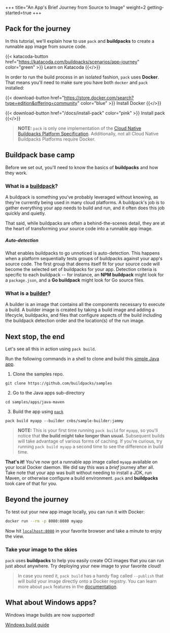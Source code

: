 +++
title="An App's Brief Journey from Source to Image"
weight=2
getting-started=true
+++

## Pack for the journey

In this tutorial, we'll explain how to use `pack` and **buildpacks** to create a runnable app image from source code.
<!--+if false+-->
{{< katacoda-button href="https://katacoda.com/buildpacks/scenarios/app-journey" color="green" >}} Learn on Katacoda {{</>}}

In order to run the build process in an isolated fashion, `pack` uses **Docker**. That means you'll need to make sure you have both `docker` and `pack` installed:

{{< download-button href="https://store.docker.com/search?type=edition&offering=community" color="blue" >}} Install Docker {{</>}}

{{< download-button href="/docs/install-pack" color="pink" >}} Install pack {{</>}}
<!--+end+-->
> **NOTE:** `pack` is only one implementation of the [Cloud Native Buildpacks Platform Specification][cnb-platform-spec]. Additionally, not all Cloud Native Buildpacks Platforms require Docker.

[cnb-platform-spec]: https://github.com/buildpacks/spec/blob/main/platform.md

## Buildpack base camp

Before we set out, you'll need to know the basics of **buildpacks** and how they work.

### What is a [buildpack][buildpack]?

A buildpack is something you've probably leveraged without knowing, as they're currently
being used in many cloud platforms. A buildpack's job is to gather everything your app needs to build and run,
and it often does this job quickly and quietly.

That said, while buildpacks are often a behind-the-scenes detail, they are at the heart of transforming your source
code into a runnable app image.

##### Auto-detection

What enables buildpacks to go unnoticed is auto-detection. This happens when a platform sequentially
tests groups of buildpacks against your app's source code. The first group that deems itself fit for your source code
will become the selected set of buildpacks for your app. Detection criteria is specific to each buildpack -- for
instance, an **NPM buildpack** might look for a `package.json`, and a **Go buildpack** might look for Go source files.

### What is a [builder][builder]?

A builder is an image that contains all the components necessary to execute a build. A builder image is created by taking a build image and adding a lifecycle, buildpacks, and files that configure aspects of the build including the buildpack detection order and the location(s) of the run image.

## Next stop, the end

Let's see all this in action using `pack build`.

Run the following commands in a shell to clone and build this [simple Java app][samples-java-maven].

1. Clone the samples repo.
```
git clone https://github.com/buildpacks/samples
``` 
<!--+- "{{execute}}"+-->

2. Go to the Java apps sub-directory
```
cd samples/apps/java-maven
```
<!--+- "{{execute}}"+-->

3. Build the app using [`pack`][pack-docs]
```
pack build myapp --builder cnbs/sample-builder:jammy
```
<!--+- "{{execute}}"+-->


> **NOTE:** This is your first time running `pack build` for `myapp`, so you'll notice that
> **the build might take longer than usual.** Subsequent builds will take advantage of various forms of caching.
> If you're curious, try running `pack build myapp` a second time to see the difference in build time.

**That's it!** You've now got a runnable app image called `myapp` available on your local Docker daemon.
We did say this was a *brief* journey after all. Take note that your app was built without needing to install
a JDK, run Maven, or otherwise configure a build environment. `pack` and **buildpacks** took care of that for you.


## Beyond the journey

To test out your new app image locally, you can run it with Docker:

```bash
docker run --rm -p 8080:8080 myapp
```
<!--+- "{{execute}}"+-->
<!--+- if false+-->
Now hit [`localhost:8080`](http://localhost:8080) in your favorite browser and take a minute to enjoy the view.
<!--+- end+-->
<!--+ `
Now open your favorite browser and point it to port "8080" of your host and take a minute to enjoy the view.

On Katacoda you can do this by [clicking here](https://[[HOST_SUBDOMAIN]]-8080-[[KATACODA_HOST]].environments.katacoda.com)
` +-->

### Take your image to the skies

`pack` uses **buildpacks** to help you easily create OCI images that you can run just about anywhere. Try
deploying your new image to your favorite cloud!

> In case you need it, `pack build` has a handy flag called `--publish` that will build your image directly onto a Docker
> registry. You can learn more about `pack` features in the [documentation][pack-docs].

## What about Windows apps?

Windows image builds are now supported!

<!--+- if false+-->
<a href="/docs/app-developer-guide/build-a-windows-app" class="button bg-blue">Windows build guide</a>
<!--+end+-->

[builder]: /docs/concepts/components/builder/
[buildpack]: /docs/concepts/components/buildpack/
[samples-java-maven]: https://github.com/buildpacks/samples/tree/main/apps/java-maven
[pack-docs]: /docs/tools/pack/
